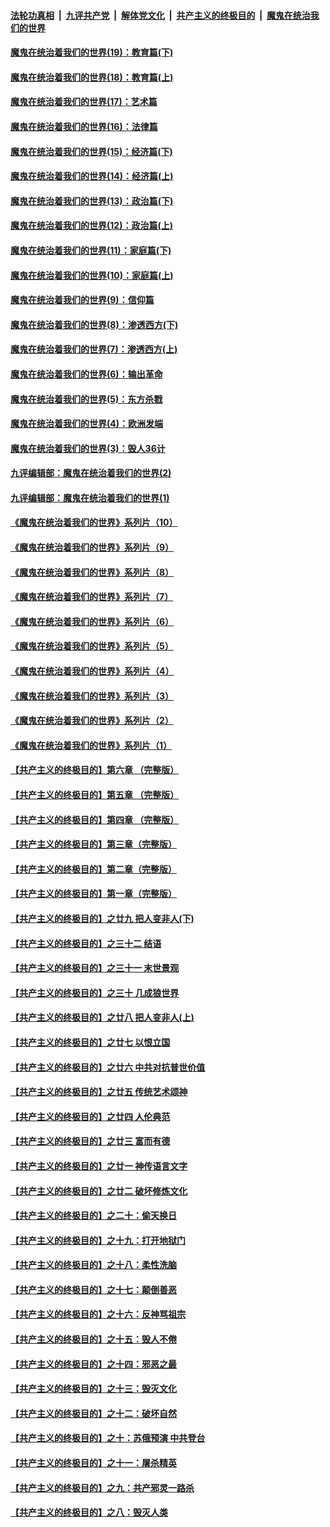 ####  [法轮功真相](../../../../basic/blob/master/README.md?t=11040102) &nbsp;|&nbsp; [九评共产党](../../../../9ping.md/blob/master/README.md?t=11040102) &nbsp;|&nbsp; [解体党文化](../../../../jtdwh.md/blob/master/README.md?t=11040102)  &nbsp;|&nbsp; [共产主义的终极目的](../../../../gczydzjmd.md/blob/master/README.md?t=11040102) &nbsp;|&nbsp; [魔鬼在统治我们的世界](../../../../mgztzwmdsj.md/blob/master/README.md?t=11040102) 

#### [魔鬼在统治着我们的世界(19)：教育篇(下)](../pages/nsc422/n10564808.md?t=11040102) 

#### [魔鬼在统治着我们的世界(18)：教育篇(上)](../pages/nsc422/n10526970.md?t=11040102) 

#### [魔鬼在统治着我们的世界(17)：艺术篇](../pages/nsc422/n10499093.md?t=11040102) 

#### [魔鬼在统治着我们的世界(16)：法律篇](../pages/nsc422/n10485969.md?t=11040102) 

#### [魔鬼在统治着我们的世界(15)：经济篇(下)](../pages/nsc422/n10469975.md?t=11040102) 

#### [魔鬼在统治着我们的世界(14)：经济篇(上)](../pages/nsc422/n10457370.md?t=11040102) 

#### [魔鬼在统治着我们的世界(13)：政治篇(下)](../pages/nsc422/n10448270.md?t=11040102) 

#### [魔鬼在统治着我们的世界(12)：政治篇(上)](../pages/nsc422/n10444576.md?t=11040102) 

#### [魔鬼在统治着我们的世界(11)：家庭篇(下)](../pages/nsc422/n10440961.md?t=11040102) 

#### [魔鬼在统治着我们的世界(10)：家庭篇(上)](../pages/nsc422/n10435448.md?t=11040102) 

#### [魔鬼在统治着我们的世界(9)：信仰篇](../pages/nsc422/n10432159.md?t=11040102) 

#### [魔鬼在统治着我们的世界(8)：渗透西方(下)](../pages/nsc422/n10429603.md?t=11040102) 

#### [魔鬼在统治着我们的世界(7)：渗透西方(上)](../pages/nsc422/n10426013.md?t=11040102) 

#### [魔鬼在统治着我们的世界(6)：输出革命](../pages/nsc422/n10421536.md?t=11040102) 

#### [魔鬼在统治着我们的世界(5)：东方杀戮](../pages/nsc422/n10417707.md?t=11040102) 

#### [魔鬼在统治着我们的世界(4)：欧洲发端](../pages/nsc422/n10414890.md?t=11040102) 

#### [魔鬼在统治着我们的世界(3)：毁人36计](../pages/nsc422/n10411583.md?t=11040102) 

#### [九评编辑部：魔鬼在统治着我们的世界(2)](../pages/nsc422/n10410036.md?t=11040102) 

#### [九评编辑部：魔鬼在统治着我们的世界(1)](../pages/nsc422/n10406825.md?t=11040102) 

#### [《魔鬼在统治着我们的世界》系列片（10）](../pages/nsc422/n12292670.md?t=11040102) 

#### [《魔鬼在统治着我们的世界》系列片（9）](../pages/nsc422/n12290859.md?t=11040102) 

#### [《魔鬼在统治着我们的世界》系列片（8）](../pages/nsc422/n12287445.md?t=11040102) 

#### [《魔鬼在统治着我们的世界》系列片（7）](../pages/nsc422/n12283425.md?t=11040102) 

#### [《魔鬼在统治着我们的世界》系列片（6）](../pages/nsc422/n12282314.md?t=11040102) 

#### [《魔鬼在统治着我们的世界》系列片（5）](../pages/nsc422/n12281419.md?t=11040102) 

#### [《魔鬼在统治着我们的世界》系列片（4）](../pages/nsc422/n12274024.md?t=11040102) 

#### [《魔鬼在统治着我们的世界》系列片（3）](../pages/nsc422/n12271322.md?t=11040102) 

#### [《魔鬼在统治着我们的世界》系列片（2）](../pages/nsc422/n12269049.md?t=11040102) 

#### [《魔鬼在统治着我们的世界》系列片（1）](../pages/nsc422/n12267575.md?t=11040102) 

#### [【共产主义的终极目的】第六章 （完整版）](../pages/nsc422/n11428913.md?t=11040102) 

#### [【共产主义的终极目的】第五章 （完整版）](../pages/nsc422/n11428912.md?t=11040102) 

#### [【共产主义的终极目的】第四章 （完整版）](../pages/nsc422/n11428907.md?t=11040102) 

#### [【共产主义的终极目的】第三章（完整版）](../pages/nsc422/n11428848.md?t=11040102) 

#### [【共产主义的终极目的】第二章（完整版）](../pages/nsc422/n11428831.md?t=11040102) 

#### [【共产主义的终极目的】第一章（完整版）](../pages/nsc422/n11417651.md?t=11040102) 

#### [【共产主义的终极目的】之廿九 把人变非人(下)](../pages/nsc422/n11344140.md?t=11040102) 

#### [【共产主义的终极目的】之三十二 结语](../pages/nsc422/n11360535.md?t=11040102) 

#### [【共产主义的终极目的】之三十一 末世景观](../pages/nsc422/n11351129.md?t=11040102) 

#### [【共产主义的终极目的】之三十 几成狼世界](../pages/nsc422/n11348280.md?t=11040102) 

#### [【共产主义的终极目的】之廿八 把人变非人(上)](../pages/nsc422/n11340492.md?t=11040102) 

#### [【共产主义的终极目的】之廿七 以恨立国](../pages/nsc422/n11336944.md?t=11040102) 

#### [【共产主义的终极目的】之廿六 中共对抗普世价值](../pages/nsc422/n11324785.md?t=11040102) 

#### [【共产主义的终极目的】之廿五 传统艺术颂神](../pages/nsc422/n11296396.md?t=11040102) 

#### [【共产主义的终极目的】之廿四 人伦典范](../pages/nsc422/n11296397.md?t=11040102) 

#### [【共产主义的终极目的】之廿三 富而有德](../pages/nsc422/n11283598.md?t=11040102) 

#### [【共产主义的终极目的】之廿一 神传语言文字](../pages/nsc422/n11263265.md?t=11040102) 

#### [【共产主义的终极目的】之廿二 破坏修炼文化](../pages/nsc422/n11245728.md?t=11040102) 

#### [【共产主义的终极目的】之二十：偷天换日](../pages/nsc422/n11238846.md?t=11040102) 

#### [【共产主义的终极目的】之十九：打开地狱门](../pages/nsc422/n11206376.md?t=11040102) 

#### [【共产主义的终极目的】之十八：柔性洗脑](../pages/nsc422/n11199994.md?t=11040102) 

#### [【共产主义的终极目的】之十七：颠倒善恶](../pages/nsc422/n11179782.md?t=11040102) 

#### [【共产主义的终极目的】之十六：反神骂祖宗](../pages/nsc422/n11166798.md?t=11040102) 

#### [【共产主义的终极目的】之十五：毁人不倦](../pages/nsc422/n11166792.md?t=11040102) 

#### [【共产主义的终极目的】之十四：邪恶之最](../pages/nsc422/n11150249.md?t=11040102) 

#### [【共产主义的终极目的】之十三：毁灭文化](../pages/nsc422/n11135227.md?t=11040102) 

#### [【共产主义的终极目的】之十二：破坏自然](../pages/nsc422/n11135214.md?t=11040102) 

#### [【共产主义的终极目的】之十：苏俄预演 中共登台](../pages/nsc422/n11118424.md?t=11040102) 

#### [【共产主义的终极目的】之十一：屠杀精英](../pages/nsc422/n11118442.md?t=11040102) 

#### [【共产主义的终极目的】之九：共产邪灵一路杀](../pages/nsc422/n11114139.md?t=11040102) 

#### [【共产主义的终极目的】之八：毁灭人类](../pages/nsc422/n11108503.md?t=11040102) 

